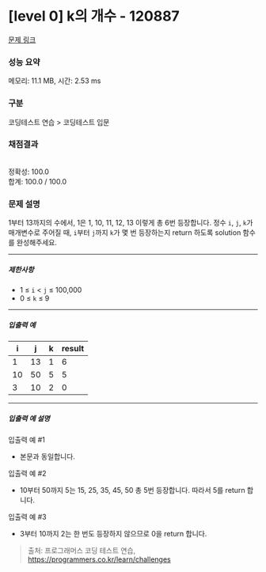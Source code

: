 # [level 0] k의 개수 - 120887 

[문제 링크](https://school.programmers.co.kr/learn/courses/30/lessons/120887) 

### 성능 요약

메모리: 11.1 MB, 시간: 2.53 ms

### 구분

코딩테스트 연습 > 코딩테스트 입문

### 채점결과

<br/>정확성: 100.0<br/>합계: 100.0 / 100.0

### 문제 설명

<p style="user-select: auto;">1부터 13까지의 수에서, 1은 1, 10, 11, 12, 13 이렇게 총 6번 등장합니다. 정수 <code style="user-select: auto;">i</code>, <code style="user-select: auto;">j</code>, <code style="user-select: auto;">k</code>가 매개변수로 주어질 때, <code style="user-select: auto;">i</code>부터 <code style="user-select: auto;">j</code>까지 <code style="user-select: auto;">k</code>가 몇 번 등장하는지 return 하도록 solution 함수를 완성해주세요.</p>

<hr style="user-select: auto;">

<h5 style="user-select: auto;">제한사항</h5>

<ul style="user-select: auto;">
<li style="user-select: auto;">1 ≤ <code style="user-select: auto;">i</code> &lt; <code style="user-select: auto;">j</code> ≤ 100,000</li>
<li style="user-select: auto;">0 ≤ <code style="user-select: auto;">k</code> ≤ 9</li>
</ul>

<hr style="user-select: auto;">

<h5 style="user-select: auto;">입출력 예</h5>
<table class="table" style="user-select: auto;">
        <thead style="user-select: auto;"><tr style="user-select: auto;">
<th style="user-select: auto;">i</th>
<th style="user-select: auto;">j</th>
<th style="user-select: auto;">k</th>
<th style="user-select: auto;">result</th>
</tr>
</thead>
        <tbody style="user-select: auto;"><tr style="user-select: auto;">
<td style="user-select: auto;">1</td>
<td style="user-select: auto;">13</td>
<td style="user-select: auto;">1</td>
<td style="user-select: auto;">6</td>
</tr>
<tr style="user-select: auto;">
<td style="user-select: auto;">10</td>
<td style="user-select: auto;">50</td>
<td style="user-select: auto;">5</td>
<td style="user-select: auto;">5</td>
</tr>
<tr style="user-select: auto;">
<td style="user-select: auto;">3</td>
<td style="user-select: auto;">10</td>
<td style="user-select: auto;">2</td>
<td style="user-select: auto;">0</td>
</tr>
</tbody>
      </table>
<hr style="user-select: auto;">

<h5 style="user-select: auto;">입출력 예 설명</h5>

<p style="user-select: auto;">입출력 예 #1</p>

<ul style="user-select: auto;">
<li style="user-select: auto;">본문과 동일합니다.</li>
</ul>

<p style="user-select: auto;">입출력 예 #2</p>

<ul style="user-select: auto;">
<li style="user-select: auto;">10부터 50까지 5는 15, 25, 35, 45, 50 총 5번 등장합니다. 따라서 5를 return 합니다.</li>
</ul>

<p style="user-select: auto;">입출력 예 #3</p>

<ul style="user-select: auto;">
<li style="user-select: auto;">3부터 10까지 2는 한 번도 등장하지 않으므로 0을 return 합니다.</li>
</ul>


> 출처: 프로그래머스 코딩 테스트 연습, https://programmers.co.kr/learn/challenges